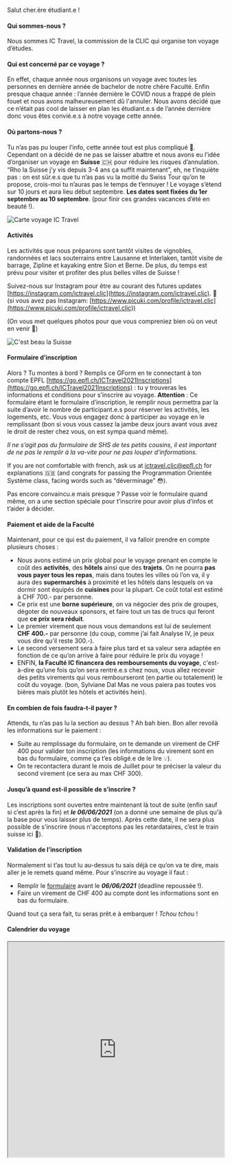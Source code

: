 Salut cher.ère étudiant.e !

#### Qui sommes-nous ?

Nous sommes IC Travel, la commission de la CLIC qui organise ton voyage d’études.

#### Qui est concerné par ce voyage ?

En effet, chaque année nous organisons un voyage avec toutes les personnes en dernière année de bachelor de notre chère Faculté. Enfin presque chaque année : l’année dernière le COVID nous a frappé de plein fouet et nous avons malheureusement dû l'annuler. Nous avons décidé que ce n’était pas cool de laisser en plan les étudiant.e.s de l’année dernière donc vous êtes convié.e.s à notre voyage cette année. 

#### Où partons-nous ?

Tu n’as pas pu louper l’info, cette année tout est plus compliqué 🦠. Cependant on a décidé de ne pas se laisser abattre et nous avons eu l’idée d’organiser un voyage en **Suisse** 🇨🇭 pour réduire les risques d’annulation. “Rho la Suisse j’y vis depuis 3-4 ans ça suffit maintenant”, eh, ne t’inquiète pas : on est sûr.e.s que tu n’as pas vu la moitié du Swiss Tour qu’on te propose, crois-moi tu n’auras pas le temps de t’ennuyer ! Le voyage s’étend sur 10 jours et aura lieu début septembre. **Les dates sont fixées du 1er septembre au 10 septembre**. (pour finir ces grandes vacances d’été en beauté !).

![Carte voyage IC Travel](/commissions/ic-travel/ictravel_carte.png)

#### Activités

Les activités que nous préparons sont tantôt visites de vignobles, randonnées et lacs souterrains entre Lausanne et Interlaken, tantôt visite de barrage, Zipline et kayaking entre Sion et Berne. De plus, du temps est prévu pour visiter et profiter des plus belles villes de Suisse !

Suivez-nous sur Instagram pour être au courant des futures updates [https://instagram.com/ictravel.clic](https://instagram.com/ictravel.clic). 📸 (si vous avez pas Instagram: [https://www.picuki.com/profile/ictravel.clic](https://www.picuki.com/profile/ictravel.clic))

(On vous met quelques photos pour que vous compreniez bien où on veut en venir 👀)

![C'est beau la Suisse](/commissions/ic-travel/images_suisse_form.png)

#### Formulaire d’inscription

Alors ? Tu montes à bord ? Remplis ce GForm en te connectant à ton compte EPFL [https://go.epfl.ch/ICTravel2021Inscriptions](https://go.epfl.ch/ICTravel2021Inscriptions) : tu y trouveras les informations et conditions pour s’inscrire au voyage. 
**Attention** : Ce formulaire étant le formulaire d’inscription, le remplir nous permettra par la suite d’avoir le nombre de participant.e.s pour réserver les activités, les logements, etc. Vous vous engagez donc à participer au voyage en le remplissant (bon si vous vous cassez la jambe deux jours avant vous avez le droit de rester chez vous, on est sympa quand même).

_Il ne s’agit pas du formulaire de SHS de tes petits cousins, il est important de ne pas le remplir à la va-vite pour ne pas louper d’informations._

If you are not comfortable with french, ask us at [ictravel.clic@epfl.ch](mailto:ictravel.clic@epfl.ch) for explanations 🇬🇧 (and congrats for passing the Programmation Orientée Système class, facing words such as “déverminage” 😳).

Pas encore convaincu.e mais presque ? Passe voir le formulaire quand même, on a une section spéciale pour t’inscrire pour avoir plus d’infos et t’aider à décider.

#### Paiement et aide de la Faculté

Maintenant, pour ce qui est du paiement, il va falloir prendre en compte plusieurs choses :
* Nous avons estimé un prix global pour le voyage prenant en compte le coût des **activités**, des **hôtels** ainsi que des **trajets**. On ne pourra **pas vous payer tous les repas**, mais dans toutes les villes où l’on va, il y aura des **supermarchés** à proximité et les hôtels dans lesquels on va dormir sont équipés de **cuisines** pour la plupart. Ce coût total est estimé à CHF 700.- par personne.
* Ce prix est une **borne supérieure**, on va négocier des prix de groupes, dégoter de nouveaux sponsors, et faire tout un tas de trucs qui feront que **ce prix sera réduit**.
* Le premier virement que nous vous demandons est lui de seulement **CHF 400.-** par personne (du coup, comme j’ai fait Analyse IV, je peux vous dire qu’il reste 300.-).
* Le second versement sera à faire plus tard et sa valeur sera adaptée en fonction de ce qu’on arrive à faire pour réduire le prix du voyage !
* ENFIN, **la Faculté IC financera des remboursements du voyage**, c'est-à-dire qu’une fois qu’on sera rentré.e.s chez nous, vous allez recevoir des petits virements qui vous rembourseront (en partie ou totalement) le coût du voyage. (bon, Sylviane Dal Mas ne vous paiera pas toutes vos bières mais plutôt les hôtels et activités hein).

#### En combien de fois faudra-t-il payer ?

Attends, tu n’as pas lu la section au dessus ? Ah bah bien. Bon aller revoilà les informations sur le paiement :
* Suite au remplissage du formulaire, on te demande un virement de CHF 400 pour valider ton inscription (les informations du virement sont en bas du formulaire, comme ça t’es obligé.e de le lire 💡).
* On te recontactera durant le mois de Juillet pour te préciser la valeur du second virement (ce sera au max CHF 300).

#### Jusqu’à quand est-il possible de s’inscrire ?

Les inscriptions sont ouvertes entre maintenant là tout de suite (enfin sauf si c’est après la fin) et **_le 06/06/2021_** (on a donné une semaine de plus qu'à la base pour vous laisser plus de temps). Après cette date, il ne sera plus possible de s’inscrire (nous n'acceptons pas les retardataires, c’est le train suisse ici 🚂).

#### Validation de l’inscription

Normalement si t’as tout lu au-dessus tu sais déjà ce qu’on va te dire, mais aller je le remets quand même. Pour s’inscrire au voyage il faut :
* Remplir le [formulaire](https://go.epfl.ch/ICTravel2021Inscriptions) avant le **_06/06/2021_** (deadline repoussée !).
* Faire un virement de CHF 400 au compte dont les informations sont en bas du formulaire.

Quand tout ça sera fait, tu seras prêt.e à embarquer ! _Tchou tchou_ !

#### Calendrier du voyage

<iframe width="100%" height="500" src="https://clic.epfl.ch/nextcloud/apps/calendar/embed/2Grt28MATKCj6QBP"></iframe>
